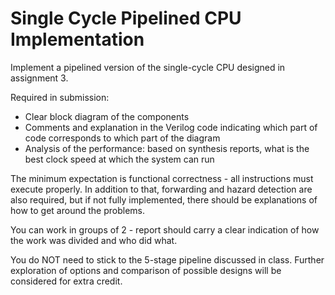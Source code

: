 # Single Cycle Pipelined CPU Implementation

Implement a pipelined version of the single-cycle CPU designed in assignment 3.

Required in submission:

-   Clear block diagram of the components
-   Comments and explanation in the Verilog code indicating which part of code corresponds to which part of the diagram
-   Analysis of the performance: based on synthesis reports, what is the best clock speed at which the system can run

The minimum expectation is functional correctness - all instructions must execute properly. In addition to that, forwarding and hazard detection are also required, but if not fully implemented, there should be explanations of how to get around the problems.

You can work in groups of 2 - report should carry a clear indication of how the work was divided and who did what.

You do NOT need to stick to the 5-stage pipeline discussed in class. Further exploration of options and comparison of possible designs will be considered for extra credit.
